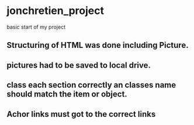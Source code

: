# jonchretien_project
basic start of my project 

## Structuring of HTML was done including Picture. 

## pictures had to be saved to local drive. 

## class each section correctly an classes name should match       the item or object.
## Achor links must got to the correct links

